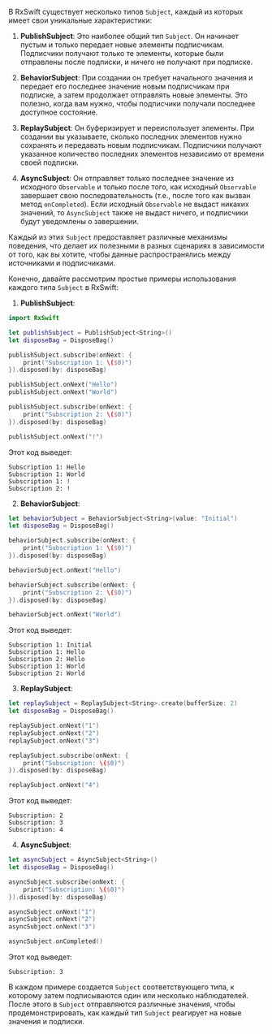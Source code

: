 В RxSwift существует несколько типов `Subject`, каждый из которых имеет свои уникальные характеристики:

1. **PublishSubject**: Это наиболее общий тип `Subject`. Он начинает пустым и только передает новые элементы подписчикам. Подписчики получают только те элементы, которые были отправлены после подписки, и ничего не получают при подписке.

2. **BehaviorSubject**: При создании он требует начального значения и передает его последнее значение новым подписчикам при подписке, а затем продолжает отправлять новые элементы. Это полезно, когда вам нужно, чтобы подписчики получали последнее доступное состояние.

3. **ReplaySubject**: Он буферизирует и переиспользует элементы. При создании вы указываете, сколько последних элементов нужно сохранять и передавать новым подписчикам. Подписчики получают указанное количество последних элементов независимо от времени своей подписки.

4. **AsyncSubject**: Он отправляет только последнее значение из исходного `Observable` и только после того, как исходный `Observable` завершает свою последовательность (т.е., после того как вызван метод `onCompleted`). Если исходный `Observable` не выдаст никаких значений, то `AsyncSubject` также не выдаст ничего, и подписчики будут уведомлены о завершении.

Каждый из этих `Subject` предоставляет различные механизмы поведения, что делает их полезными в разных сценариях в зависимости от того, как вы хотите, чтобы данные распространялись между источниками и подписчиками.

Конечно, давайте рассмотрим простые примеры использования каждого типа `Subject` в RxSwift:

1. **PublishSubject**:

```swift
import RxSwift

let publishSubject = PublishSubject<String>()
let disposeBag = DisposeBag()

publishSubject.subscribe(onNext: {
    print("Subscription 1: \($0)")
}).disposed(by: disposeBag)

publishSubject.onNext("Hello")
publishSubject.onNext("World")

publishSubject.subscribe(onNext: {
    print("Subscription 2: \($0)")
}).disposed(by: disposeBag)

publishSubject.onNext("!")
```

Этот код выведет:

```
Subscription 1: Hello
Subscription 1: World
Subscription 1: !
Subscription 2: !
```

2. **BehaviorSubject**:

```swift
let behaviorSubject = BehaviorSubject<String>(value: "Initial")
let disposeBag = DisposeBag()

behaviorSubject.subscribe(onNext: {
    print("Subscription 1: \($0)")
}).disposed(by: disposeBag)

behaviorSubject.onNext("Hello")

behaviorSubject.subscribe(onNext: {
    print("Subscription 2: \($0)")
}).disposed(by: disposeBag)

behaviorSubject.onNext("World")
```

Этот код выведет:

```
Subscription 1: Initial
Subscription 1: Hello
Subscription 2: Hello
Subscription 1: World
Subscription 2: World
```

3. **ReplaySubject**:

```swift
let replaySubject = ReplaySubject<String>.create(bufferSize: 2)
let disposeBag = DisposeBag()

replaySubject.onNext("1")
replaySubject.onNext("2")
replaySubject.onNext("3")

replaySubject.subscribe(onNext: {
    print("Subscription: \($0)")
}).disposed(by: disposeBag)

replaySubject.onNext("4")
```

Этот код выведет:

```
Subscription: 2
Subscription: 3
Subscription: 4
```

4. **AsyncSubject**:

```swift
let asyncSubject = AsyncSubject<String>()
let disposeBag = DisposeBag()

asyncSubject.subscribe(onNext: {
    print("Subscription: \($0)")
}).disposed(by: disposeBag)

asyncSubject.onNext("1")
asyncSubject.onNext("2")
asyncSubject.onNext("3")

asyncSubject.onCompleted()
```

Этот код выведет:

```
Subscription: 3
```

В каждом примере создается `Subject` соответствующего типа, к которому затем подписываются один или несколько наблюдателей. После этого в `Subject` отправляются различные значения, чтобы продемонстрировать, как каждый тип `Subject` реагирует на новые значения и подписки.